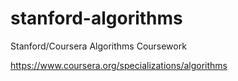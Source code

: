 # stanford-algorithms
Stanford/Coursera Algorithms Coursework

https://www.coursera.org/specializations/algorithms
